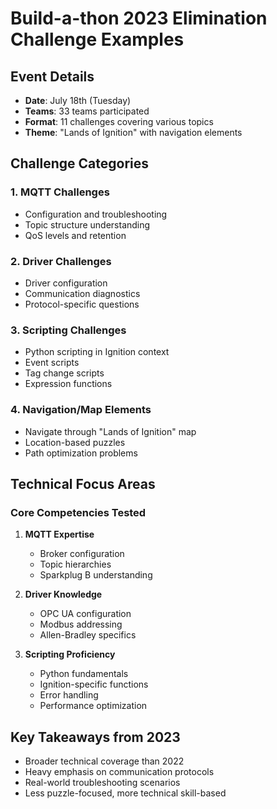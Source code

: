 # Build-a-thon 2023 Elimination Challenge Examples

## Event Details
- **Date**: July 18th (Tuesday)
- **Teams**: 33 teams participated
- **Format**: 11 challenges covering various topics
- **Theme**: "Lands of Ignition" with navigation elements

## Challenge Categories

### 1. MQTT Challenges
- Configuration and troubleshooting
- Topic structure understanding
- QoS levels and retention

### 2. Driver Challenges
- Driver configuration
- Communication diagnostics
- Protocol-specific questions

### 3. Scripting Challenges
- Python scripting in Ignition context
- Event scripts
- Tag change scripts
- Expression functions

### 4. Navigation/Map Elements
- Navigate through "Lands of Ignition" map
- Location-based puzzles
- Path optimization problems

## Technical Focus Areas

### Core Competencies Tested
1. **MQTT Expertise**
   - Broker configuration
   - Topic hierarchies
   - Sparkplug B understanding

2. **Driver Knowledge**
   - OPC UA configuration
   - Modbus addressing
   - Allen-Bradley specifics

3. **Scripting Proficiency**
   - Python fundamentals
   - Ignition-specific functions
   - Error handling
   - Performance optimization

## Key Takeaways from 2023
- Broader technical coverage than 2022
- Heavy emphasis on communication protocols
- Real-world troubleshooting scenarios
- Less puzzle-focused, more technical skill-based
